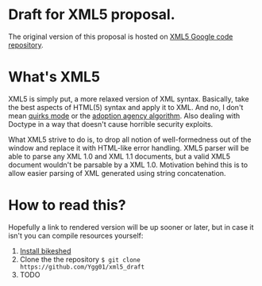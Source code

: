 Draft for XML5 proposal.
==========

The original version of this proposal is hosted on [XML5 Google code repository](https://code.google.com/p/xml5/).

What's XML5 
==========

XML5 is simply put, a more relaxed version of XML syntax. Basically, take the best aspects of HTML(5) syntax and apply it to XML.
And no, I don't mean [quirks mode](https://developer.mozilla.org/en-US/docs/Quirks_Mode_and_Standards_Mode) or the [adoption agency algorithm](https://html.spec.whatwg.org/#adoptionAgency).
Also dealing with Doctype in a way that doesn't cause horrible security exploits.

What XML5 strive to do is, to drop all notion of well-formedness out of the window and replace it with HTML-like error handling. XML5 parser will be able to parse any XML 1.0 and XML 1.1 documents, but a valid XML5 document wouldn't be parsable by a XML 1.0.
Motivation behind this is to allow easier parsing of XML generated using string concatenation.

How to read this?
=================

Hopefully a link to rendered version will be up sooner or later, but in case it isn't you can compile resources yourself:

1. [Install bikeshed](https://github.com/tabatkins/bikeshed/blob/master/docs/install.md)
2. Clone the the repository ````$ git clone https://github.com/Ygg01/xml5_draft````
3. TODO


